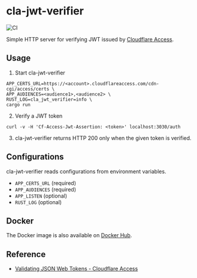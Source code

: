 # cla-jwt-verifier
![CI](https://github.com/ymyzk/cla-jwt-verifier/workflows/CI/badge.svg)

Simple HTTP server for verifying JWT issued by [Cloudflare Access](https://teams.cloudflare.com/access/).

## Usage
1. Start cla-jwt-verifier
```shell
APP_CERTS_URL=https://<account>.cloudflareaccess.com/cdn-cgi/access/certs \
APP_AUDIENCES=<audience1>,<audience2> \
RUST_LOG=cla_jwt_verifier=info \
cargo run
```
2. Verify a JWT token
```shell
curl -v -H 'Cf-Access-Jwt-Assertion: <token>' localhost:3030/auth
```
3. cla-jwt-verifier returns HTTP 200 only when the given token is verified.

## Configurations
cla-jwt-verifier reads configurations from environment variables.

- `APP_CERTS_URL` (required)
- `APP_AUDIENCES` (required)
- `APP_LISTEN` (optional)
- `RUST_LOG` (optional)

## Docker
The Docker image is also available on [Docker Hub](https://hub.docker.com/repository/docker/ymyzk/cla-jwt-verifier).

## Reference
- [Validating JSON Web Tokens - Cloudflare Access](https://developers.cloudflare.com/access/setting-up-access/validate-jwt-tokens/)
